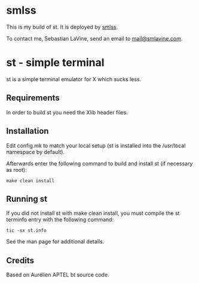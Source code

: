 smlss
=====
This is my build of st. It is deployed by
[smlss](https://sr.ht/~smlavine/smlss).

To contact me, Sebastian LaVine, send an email to <mail@smlavine.com>.

st - simple terminal
====================
st is a simple terminal emulator for X which sucks less.

Requirements
------------
In order to build st you need the Xlib header files.

Installation
------------
Edit config.mk to match your local setup (st is installed into
the /usr/local namespace by default).

Afterwards enter the following command to build and install st (if
necessary as root):

    make clean install

Running st
----------
If you did not install st with make clean install, you must compile
the st terminfo entry with the following command:

    tic -sx st.info

See the man page for additional details.

Credits
-------
Based on Aurélien APTEL <aurelien dot aptel at gmail dot com> bt source code.
